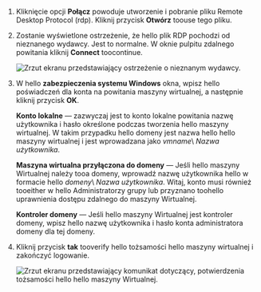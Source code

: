 1. Kliknięcie opcji **Połącz** powoduje utworzenie i pobranie pliku Remote Desktop Protocol (rdp). Kliknij przycisk **Otwórz** toouse tego pliku.
2. Zostanie wyświetlone ostrzeżenie, że hello plik RDP pochodzi od nieznanego wydawcy. Jest to normalne. W oknie pulpitu zdalnego powitania kliknij **Connect** toocontinue.
   
    ![Zrzut ekranu przedstawiający ostrzeżenie o nieznanym wydawcy.](./media/virtual-machines-log-on-win-server/rdp-warn.png)
3. W hello **zabezpieczenia systemu Windows** okna, wpisz hello poświadczeń dla konta na powitania maszyny wirtualnej, a następnie kliknij przycisk **OK**.
   
     **Konto lokalne** — zazwyczaj jest to konto lokalne powitania nazwę użytkownika i hasło określone podczas tworzenia hello maszyny wirtualnej. W takim przypadku hello domeny jest nazwa hello hello maszyny wirtualnej i jest wprowadzana jako *vmname*&#92; *Nazwa użytkownika*.  
   
    **Maszyna wirtualna przyłączona do domeny** — Jeśli hello maszyny Wirtualnej należy tooa domeny, wprowadź nazwę użytkownika hello w formacie hello *domeny*&#92; *Nazwa użytkownika*. Witaj, konto musi również tooeither w hello Administratorzy grupy lub przyznano toohello uprawnienia dostępu zdalnego do maszyny Wirtualnej.
   
    **Kontroler domeny** — Jeśli hello maszyny Wirtualnej jest kontroler domeny, wpisz hello nazwę użytkownika i hasło konta administratora domeny dla tej domeny.
4. Kliknij przycisk **tak** tooverify hello tożsamości hello maszyny wirtualnej i zakończyć logowanie.
   
   ![Zrzut ekranu przedstawiający komunikat dotyczący, potwierdzenia tożsamości hello hello maszyny Wirtualnej.](./media/virtual-machines-log-on-win-server/cert-warning.png)

